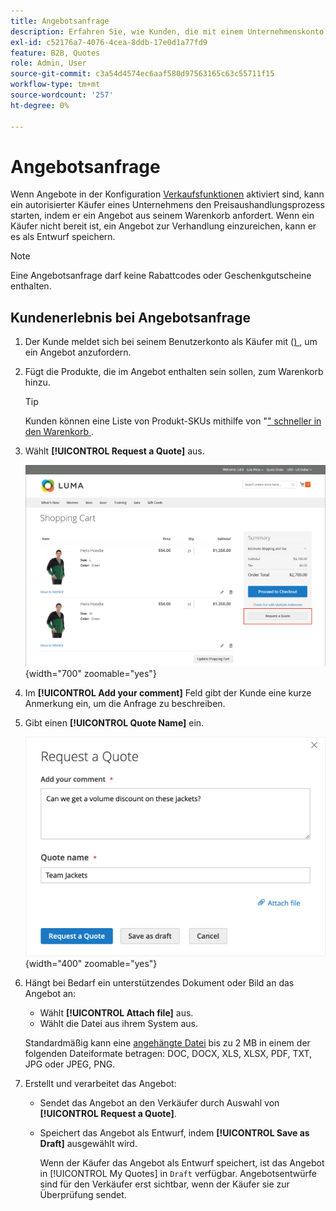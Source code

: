 ```yaml
---
title: Angebotsanfrage
description: Erfahren Sie, wie Kunden, die mit einem Unternehmenskonto verknüpft sind, eine Angebotsanfrage senden können.
exl-id: c52176a7-4076-4cea-8ddb-17e0d1a77fd9
feature: B2B, Quotes
role: Admin, User
source-git-commit: c3a54d4574ec6aaf580d97563165c63c55711f15
workflow-type: tm+mt
source-wordcount: '257'
ht-degree: 0%

---
```


# Angebotsanfrage

Wenn Angebote in der Konfiguration [Verkaufsfunktionen](configure-quotes.md) aktiviert sind, kann ein autorisierter Käufer eines Unternehmens den Preisaushandlungsprozess starten, indem er ein Angebot aus seinem Warenkorb anfordert. Wenn ein Käufer nicht bereit ist, ein Angebot zur Verhandlung einzureichen, kann er es als Entwurf speichern.

>[!NOTE]
>
>Eine Angebotsanfrage darf keine Rabattcodes oder Geschenkgutscheine enthalten.

## Kundenerlebnis bei Angebotsanfrage

1. Der Kunde meldet sich bei seinem Benutzerkonto als Käufer mit ([) ](account-company-roles-permissions.md), um ein Angebot anzufordern.

1. Fügt die Produkte, die im Angebot enthalten sein sollen, zum Warenkorb hinzu.

   >[!TIP]
   > 
   >Kunden können eine Liste von Produkt-SKUs mithilfe von &quot;[&quot; schneller in den Warenkorb ](quick-order.md).

1. Wählt **[!UICONTROL Request a Quote]** aus.

   ![Ein Angebot aus dem Warenkorb anfordern](./assets/quote-request-from-cart.png){width="700" zoomable="yes"}

1. Im **[!UICONTROL Add your comment]** Feld gibt der Kunde eine kurze Anmerkung ein, um die Anfrage zu beschreiben.

1. Gibt einen **[!UICONTROL Quote Name]** ein.

   ![Eingeben der Angebotskommentare und des Namens](./assets/quote-request-from-cart-name-comments.png){width="400" zoomable="yes"}

1. Hängt bei Bedarf ein unterstützendes Dokument oder Bild an das Angebot an:

   - Wählt **[!UICONTROL Attach file]** aus.
   - Wählt die Datei aus ihrem System aus.

   Standardmäßig kann eine [angehängte Datei](configure-quotes.md) bis zu 2 MB in einem der folgenden Dateiformate betragen: DOC, DOCX, XLS, XLSX, PDF, TXT, JPG oder JPEG, PNG.

1. Erstellt und verarbeitet das Angebot:

   - Sendet das Angebot an den Verkäufer durch Auswahl von **[!UICONTROL Request a Quote]**.
   - Speichert das Angebot als Entwurf, indem **[!UICONTROL Save as Draft]** ausgewählt wird.

     Wenn der Käufer das Angebot als Entwurf speichert, ist das Angebot in [!UICONTROL My Quotes] in `Draft` verfügbar. Angebotsentwürfe sind für den Verkäufer erst sichtbar, wenn der Käufer sie zur Überprüfung sendet.
